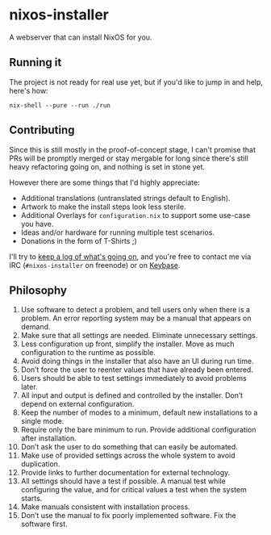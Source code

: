 # nixos-installer
A webserver that can install NixOS for you.

## Running it

The project is not ready for real use yet, but if you'd like to jump in and
help, here's how:

    nix-shell --pure --run ./run

## Contributing

Since this is still mostly in the proof-of-concept stage, I can't promise
that PRs will be promptly merged or stay mergable for long since there's
still heavy refactoring going on, and nothing is set in stone yet.

However there are some things that I'd highly appreciate:

* Additional translations (untranslated strings default to English).
* Artwork to make the install steps look less sterile.
* Additional Overlays for `configuration.nix` to support some use-case you have.
* Ideas and/or hardware for running multiple test scenarios.
* Donations in the form of T-Shirts ;)

I'll try to [keep a log of what's going on](https://github.com/manveru/nixos-installer/projects),
and you're free to contact me via IRC (`#nixos-installer` on freenode)
or on [Keybase](https://keybase.io/manveru).

## Philosophy

1. Use software to detect a problem, and tell users only when there is a
   problem. An error reporting system may be a manual that appears on demand.
2. Make sure that all settings are needed. Eliminate unnecessary settings.
3. Less configuration up front, simplify the installer. Move as much
   configuration to the runtime as possible.
4. Avoid doing things in the installer that also have an UI during run time.
5. Don’t force the user to reenter values that have already been entered.
6. Users should be able to test settings immediately to avoid problems later.
7. All input and output is defined and controlled by the installer. Don’t depend
   on external configuration.
8. Keep the number of modes to a minimum, default new installations to a single
   mode.
9. Require only the bare minimum to run. Provide additional configuration after
   installation.
10. Don’t ask the user to do something that can easily be automated.
11. Make use of provided settings across the whole system to avoid duplication.
12. Provide links to further documentation for external technology.
13. All settings should have a test if possible. A manual test while configuring
    the value, and for critical values a test when the system starts.
14. Make manuals consistent with installation process.
15. Don’t use the manual to fix poorly implemented software. Fix the software
    first.
